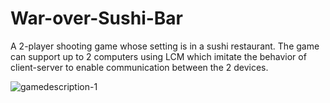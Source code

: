 # War-over-Sushi-Bar
A 2-player shooting game whose setting is in a sushi restaurant. The game can support up to 2 computers using LCM which imitate the behavior of client-server to enable communication between the 2 devices.

![gamedescription-1](https://user-images.githubusercontent.com/60492418/93056763-1a4d7580-f697-11ea-8a16-4ca7e564f430.png)

